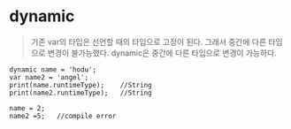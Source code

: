 # dynamic
> 기존 var의 타입은 선언할 때의 타입으로 고정이 된다. 
> 그래서 중간에 다른 타입으로 변경이 불가능했다.
> dynamic은 중간에 다른 타입으로 변경이 가능하다.
```
dynamic name = 'hodu';
var name2 = 'angel';
print(name.runtimeType);    //String
print(name2.runtimeType);   //String

name = 2;
name2 =5;   //compile error
```